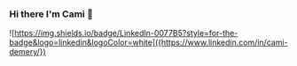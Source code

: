 ### Hi there I'm Cami 👋

![https://img.shields.io/badge/LinkedIn-0077B5?style=for-the-badge&logo=linkedin&logoColor=white]({https://www.linkedin.com/in/cami-demery/})
<!--
**camidemery/camidemery** is a ✨ _special_ ✨ repository because its `README.md` (this file) appears on your GitHub profile.

Here are some ideas to get you started:

- 🔭 I’m currently working on ...
- 🌱 I’m currently learning ...
- 👯 I’m looking to collaborate on ...
- 🤔 I’m looking for help with ...
- 💬 Ask me about ...
- 📫 How to reach me: ...
- 😄 Pronouns: ...
- ⚡ Fun fact: ...
-->
